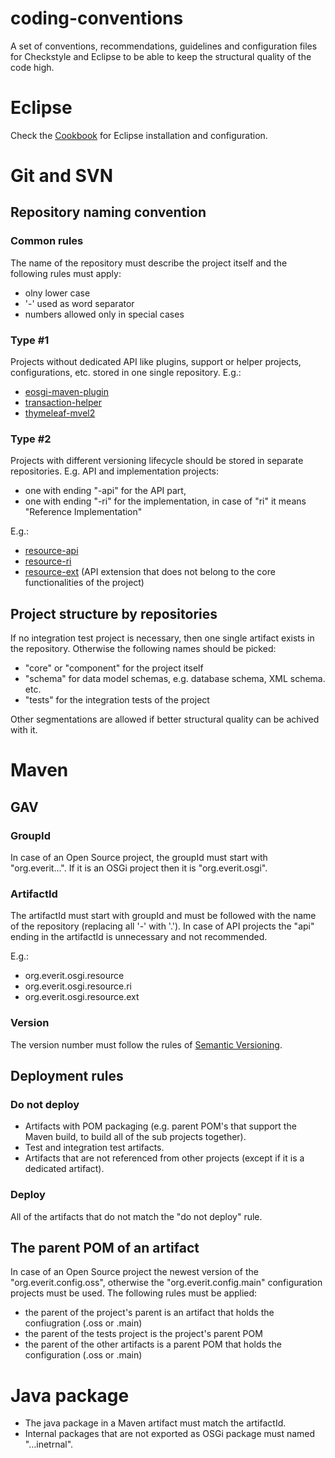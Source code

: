 coding-conventions
==================

A set of conventions, recommendations, guidelines and configuration files for Checkstyle and Eclipse to be able to keep the structural quality of the code high.

# Eclipse

Check the [Cookbook](http://www.everit.org/cookbook/ide/index.html#installing_eclipse) for Eclipse installation and configuration.

# Git and SVN

## Repository naming convention

### Common rules

The name of the repository must describe the project itself and the following rules must apply:
 - olny lower case
 - '-' used as word separator
 - numbers allowed only in special cases

### Type #1

Projects without dedicated API like plugins, support or helper projects, configurations, etc. stored in one single repository. E.g.:
 - [eosgi-maven-plugin](https://github.com/everit-org/eosgi-maven-plugin)
 - [transaction-helper](https://github.com/everit-org/transaction-helper)
 - [thymeleaf-mvel2](https://github.com/everit-org/thymeleaf-mvel2)

### Type #2

Projects with different versioning lifecycle should be stored in separate repositories. E.g. API and implementation projects:
 - one with ending "-api" for the API part,
 - one with ending "-ri" for the implementation, in case of "ri" it means "Reference Implementation"

E.g.:
 - [resource-api](https://github.com/everit-org/resource-api)
 - [resource-ri](https://github.com/everit-org/resource-ri)
 - [resource-ext](https://github.com/everit-org/resource-ext) (API extension that does not belong to the core functionalities of the project)

## Project structure by repositories

If no integration test project is necessary, then one single artifact exists in the repository.
Otherwise the following names should be picked:
 - "core" or "component" for the project itself
 - "schema" for data model schemas, e.g. database schema, XML schema. etc.
 - "tests" for the integration tests of the project

Other segmentations are allowed if better structural quality can be achived with it.

# Maven

## GAV

### GroupId

In case of an Open Source project, the groupId must start with "org.everit...". If it is an OSGi project then it is "org.everit.osgi".

### ArtifactId

The artifactId must start with groupId and must be followed with the name of the repository (replacing all '-' with '.'). In case of API projects the "api" ending in the artifactId is unnecessary and not recommended.

E.g.:
 - org.everit.osgi.resource
 - org.everit.osgi.resource.ri
 - org.everit.osgi.resource.ext

### Version

The version number must follow the rules of [Semantic Versioning](http://semver.org/).

## Deployment rules

### Do not deploy

 - Artifacts with POM packaging (e.g. parent POM's that support the Maven build, to build all of the sub projects together).
 - Test and integration test artifacts.
 - Artifacts that are not referenced from other projects (except if it is a dedicated artifact).

### Deploy

All of the artifacts that do not match the "do not deploy" rule.

## The parent POM of an artifact

In case of an Open Source project the newest version of the "org.everit.config.oss", otherwise the "org.everit.config.main" configuration projects must be used. The following rules must be applied:
 - the parent of the project's parent is an artifact that holds the confiugration (.oss or .main)
 - the parent of the tests project is the project's parent POM
 - the parent of the other artifacts is a parent POM that holds the configuration (.oss or .main)

# Java package

 - The java package in a Maven artifact must match the artifactId.
 - Internal packages that are not exported as OSGi package must named "...inetrnal".
